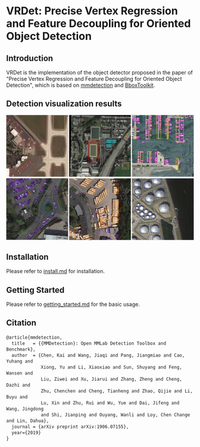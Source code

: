# VRDet: Precise Vertex Regression and Feature Decoupling for Oriented Object Detection

## Introduction

VRDet is the implementation of the object detector proposed in the paper of "Precise Vertex Regression and Feature Decoupling for Oriented Object Detection",
which is based on [mmdetection](https://github.com/open-mmlab/mmdetection) and [BboxToolkit](https://github.com/jbwang1997/BboxToolkit).

## Detection visualization results
![demo image](demo/obbdet_show.jpg)

## Installation

Please refer to [install.md](docs/install.md) for installation.

## Getting Started

Please refer to [getting_started.md](docs/getting_started.md) for the basic usage.

## Citation
```
@article{mmdetection,
  title   = {{MMDetection}: Open MMLab Detection Toolbox and Benchmark},
  author  = {Chen, Kai and Wang, Jiaqi and Pang, Jiangmiao and Cao, Yuhang and
             Xiong, Yu and Li, Xiaoxiao and Sun, Shuyang and Feng, Wansen and
             Liu, Ziwei and Xu, Jiarui and Zhang, Zheng and Cheng, Dazhi and
             Zhu, Chenchen and Cheng, Tianheng and Zhao, Qijie and Li, Buyu and
             Lu, Xin and Zhu, Rui and Wu, Yue and Dai, Jifeng and Wang, Jingdong
             and Shi, Jianping and Ouyang, Wanli and Loy, Chen Change and Lin, Dahua},
  journal = {arXiv preprint arXiv:1906.07155},
  year={2019}
}
```
